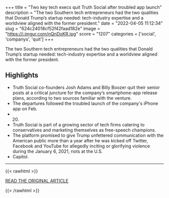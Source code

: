 +++
title = "Two key tech execs quit Truth Social after troubled app launch"
description = "The two Southern tech entrepreneurs had the two qualities that Donald Trump’s startup needed: tech-industry expertise and a worldview aligned with the former president."
date = "2022-04-05 11:12:34"
slug = "624c24018cf52f42faad182e"
image = "https://i.imgur.com/nQnDoKR.jpg"
score = "1207"
categories = ['social', 'companys', 'quit']
+++

The two Southern tech entrepreneurs had the two qualities that Donald Trump’s startup needed: tech-industry expertise and a worldview aligned with the former president.

## Highlights

- Truth Social co-founders Josh Adams and Billy Boozer quit their senior posts at a critical juncture for the company’s smartphone-app release plans, according to two sources familiar with the venture.
- The departures followed the troubled launch of the company's iPhone app on Feb.
- 20.
- Truth Social is part of a growing sector of tech firms catering to conservatives and marketing themselves as free-speech champions.
- The platform promised to give Trump unfettered communication with the American public more than a year after he was kicked off Twitter, Facebook and YouTube for allegedly inciting or glorifying violence during the January 6, 2021, riots at the U.S.
- Capitol.

---

{{< rawhtml >}}
  <p class="article-category">
    <a target="_blank" href="https://www.reuters.com/technology/exclusive-two-key-tech-execs-quit-truth-social-after-troubled-app-launch-2022-04-04/">READ THE ORIGINAL ARTICLE</a>
  </p>
{{< /rawhtml >}}
